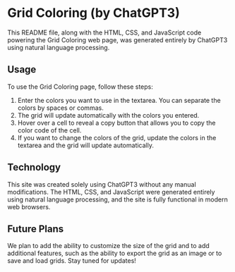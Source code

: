 # Grid Coloring (by ChatGPT3)

This README file, along with the HTML, CSS, and JavaScript code powering the Grid Coloring web page, was generated entirely by ChatGPT3 using natural language processing.

## Usage

To use the Grid Coloring page, follow these steps:

1. Enter the colors you want to use in the textarea. You can separate the colors by spaces or commas.
2. The grid will update automatically with the colors you entered.
3. Hover over a cell to reveal a copy button that allows you to copy the color code of the cell.
4. If you want to change the colors of the grid, update the colors in the textarea and the grid will update automatically.

## Technology

This site was created solely using ChatGPT3 without any manual modifications. The HTML, CSS, and JavaScript were generated entirely using natural language processing, and the site is fully functional in modern web browsers.

## Future Plans

We plan to add the ability to customize the size of the grid and to add additional features, such as the ability to export the grid as an image or to save and load grids. Stay tuned for updates!
